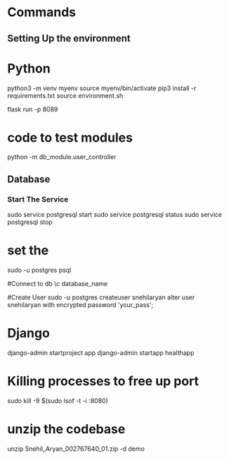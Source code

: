 # Commands 

## Setting Up the environment
# Python 
python3 -m venv myenv
source myenv/bin/activate
pip3 install -r requirements.txt
source environment.sh

flask run -p 8089

# code to test modules 
python -m db_module.user_controller

## Database
### Start The Service 
sudo service postgresql start
sudo service postgresql status
sudo service postgresql stop
# set the 
sudo -u postgres psql

#Connect to db
\c database_name

#Create User
sudo -u postgres createuser snehilaryan 
alter user snehilaryan with encrypted password 'your_pass';

# Django
django-admin startproject app
django-admin startapp healthapp

# Killing processes to free up port
sudo kill -9 $(sudo lsof -t -i :8080)

# unzip the codebase 
unzip Snehil_Aryan_002767640_01.zip -d demo